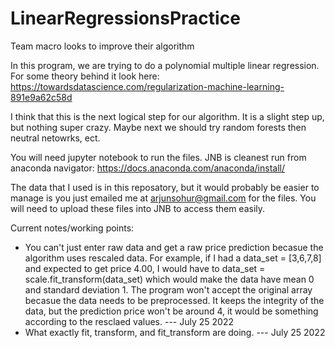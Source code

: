 # LinearRegressionsPractice
Team macro looks to improve their algorithm


In this program, we are trying to do a polynomial multiple linear regression.
For some theory behind it look here: https://towardsdatascience.com/regularization-machine-learning-891e9a62c58d

I think that this is the next logical step for our algorithm.  It is a slight step up, but nothing super crazy.  Maybe next we should try random forests then neutral netowrks, ect.

You will need jupyter notebook to run the files. JNB is cleanest run from anaconda navigator: https://docs.anaconda.com/anaconda/install/

The data that I used is in this reposatory, but it would probably be easier to manage is you just emailed me at arjunsohur@gmail.com for the files.  You will need to upload these files into JNB to access them easily.



Current notes/working points:
 - You can't just enter raw data and get a raw price prediction becasue the algorithm uses rescaled data.  For example, if I had a data_set = [3,6,7,8] and expected to get price 4.00, I would have to data_set = scale.fit_transform(data_set) which would make the data have mean 0 and standard deviation 1.  The program won't accept the original array becasue the data needs to be preprocessed.  It keeps the integrity of the data, but the prediction price won't be around 4, it would be something according to the resclaed values.  ---  July 25 2022
 - What exactly fit, transform, and fit_transform are doing.  ---  July 25 2022
